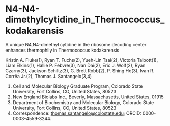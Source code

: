 # N4-N4-dimethylcytidine_in_Thermococcus_kodakarensis
A unique N4,N4-dimethyl cytidine in the ribosome decoding center enhances thermophily in Thermococcus kodakarensis

Kristin A. Fluke(1), Ryan T. Fuchs(2), Yueh-Lin Tsai(2), Victoria Talbott(1), Liam Elkins(1), Hallie P. Febvre(3), Nan Dai(2), Eric J. Wolf(2), Ryan Czarny(3), Jackson Schiltz(3), G. Brett Robb(2), P. Shing Ho(3), Ivan R. Corrêa Jr.(2), Thomas J. Santangelo(3,4)

1. Cell and Molecular Biology Graduate Program, Colorado State University, Fort Collins, CO, United States, 80523
2. New England Biolabs Inc., Beverly, Massachusetts, United States, 01915
3. Department of Biochemistry and Molecular Biology, Colorado State University, Fort Collins, CO, United States, 80523
4. Correspondence: thomas.santangelo@colostate.edu; ORCiD: 0000-0003-4559-3244.
